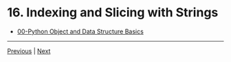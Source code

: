#  16. Indexing and Slicing with Strings

-   [00-Python Object and Data Structure Basics](https://docs.google.com/presentation/d/1lMiOnSVp1dbTOOLMXJXqDyUJz5-k7n-rVPgQtMj7wcA/edit#slide=id.g2586a91ea0_0_101)





---
[Previous](./15_Introduction-to-Strings.md) | [Next](./17_String-Properties-and-Methods.md)